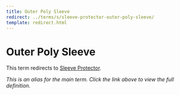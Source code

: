 ```yaml
---
title: Outer Poly Sleeve
redirect: ../terms/s/sleeve-protector-outer-poly-sleeve/
template: redirect.html
---
```


# Outer Poly Sleeve

This term redirects to [Sleeve Protector](../terms/s/sleeve-protector-outer-poly-sleeve/).

*This is an alias for the main term. Click the link above to view the full definition.*
